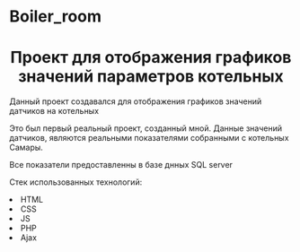 # Boiler_room
<h1 align="center">Проект для отображения графиков значений параметров котельных </h1>
<h3align="center">Данный проект создавался для отображения графиков значений датчиков на котельных</h3>
<p>Это был первый реальный проект, созданный мной. Данные значений датчиков, являются реальными показателями собранными с котельных Самары.</p>
<p>Все показатели предоставленны в базе днных SQL server</p>
<p>Стек использованных технологий:</p>
<lu>
  <li>
    HTML
  </li>
  <li>
    CSS
  </li>
  <li>
    JS
  </li>
  <li>
    PHP
  </li>
  <li>
    Ajax
  </li>
</lu>
